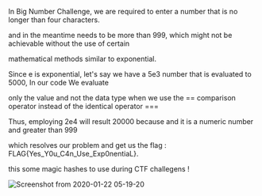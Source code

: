 In  Big Number Challenge, we are required to enter a number that is no longer than four characters. 

and in the meantime needs to be more than 999, which might not be achievable without the use of certain 

mathematical methods similar to exponential.

Since e is exponential, let's say we have a 5e3 number that is evaluated to 5000, In our code We evaluate

 only the value and not the data type when we use the == comparison operator instead of the identical operator ===

Thus, employing 2e4 will result  20000 because and it is a numeric number and greater than 999 

which resolves our problem and get us the flag : FLAG{Yes_Y0u_C4n_Use_Exp0nentiaL}.

this some magic hashes to use during CTF challegens ! 

![Screenshot from 2020-01-22 05-19-20](https://github.com/0xr41d3n/CyberTalents-PHP-Type-Juggling/assets/155889190/dbdd432e-3442-4a63-88ff-4fb7c033896f)
